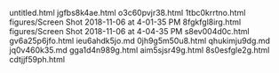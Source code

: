 untitled.html
jgfbs8k4ae.html
o3c60pvjr38.html
1tbc0krrtno.html
figures/Screen Shot 2018-11-06 at 4-01-35 PM
8fgkfgl8irg.html
figures/Screen Shot 2018-11-06 at 4-04-35 PM
s8ev004d0c.html
gv6a25p6jfo.html
ieu6ahdk5jo.md
0jh9g5m50u8.html
qhukimju9dg.md
jq0v460k35.md
gga1d4n989g.html
aim5sjsr49g.html
8s0esfgle2g.html
cdtjjf59ph.html